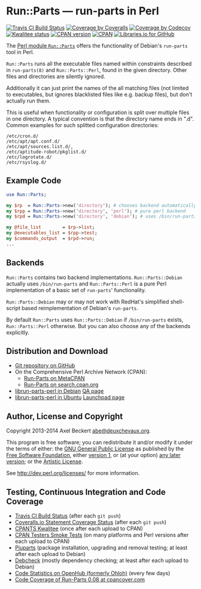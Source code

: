 Run::Parts — run-parts in Perl
==============================

[![Travis CI Build Status](https://travis-ci.org/xtaran/run-parts.svg)](https://travis-ci.org/xtaran/run-parts)
[![Coverage by Coveralls](https://img.shields.io/coveralls/xtaran/run-parts.svg)](https://coveralls.io/r/xtaran/run-parts)
[![Coverage by Codecov](https://codecov.io/gh/xtaran/run-parts/branch/master/graph/badge.svg)](https://codecov.io/gh/xtaran/run-parts)
[![Kwalitee status](http://cpants.cpanauthors.org/dist/Run-Parts.png)](http://cpants.charsbar.org/dist/overview/Run-Parts)
[![CPAN version](https://img.shields.io/cpan/v/Run-Parts.svg)](https://metacpan.org/release/Run-Parts)
[![CPAN](https://img.shields.io/cpan/l/Run-Parts.svg)](https://metacpan.org/release/Run-Parts)
[![Libraries.io for GitHub](https://img.shields.io/librariesio/github/xtaran/run-parts.svg)](https://libraries.io/cpan/Run-Parts)

The [Perl module `Run::Parts`](https://metacpan.org/release/Run-Parts)
offers the functionality of Debian's `run-parts` tool in Perl.

`Run::Parts` runs all the executable files named within constraints
described in `run-parts(8)` and `Run::Parts::Perl`, found in the given
directory.  Other files and directories are silently ignored.

Additionally it can just print the names of the all matching files
(not limited to executables, but ignores blacklisted files like
e.g. backup files), but don't actually run them.

This is useful when functionality or configuration is split over
multiple files in one directory. A typical convention is that
the directory name ends in ".d". Common examples for such
splitted configuration directories:

    /etc/cron.d/
    /etc/apt/apt.conf.d/
    /etc/apt/sources.list.d/,
    /etc/aptitude-robot/pkglist.d/
    /etc/logrotate.d/
    /etc/rsyslog.d/

Example Code
------------

```perl
use Run::Parts;

my $rp  = Run::Parts->new('directory'); # chooses backend automatically
my $rpp = Run::Parts->new('directory', 'perl'); # pure perl backend
my $rpd = Run::Parts->new('directory', 'debian'); # uses /bin/run-parts

my @file_list        = $rp->list;
my @executables_list = $rpp->test;
my $commands_output  = $rpd->run;
...
```

Backends
--------

`Run::Parts` contains two backend implementations.
`Run::Parts::Debian` actually uses `/bin/run-parts` and
`Run::Parts::Perl` is a pure Perl implementation of a basic set of
`run-parts`' functionality.

`Run::Parts::Debian` may or may not work with RedHat's simplified
shell-script based reimplementation of Debian's `run-parts`.

By default `Run::Parts` uses `Run::Parts::Debian` if `/bin/run-parts`
exists, `Run::Parts::Perl` otherwise. But you can also choose any of
the backends explicitly.

Distribution and Download
-------------------------

* [Git repository on GitHub](https://github.com/xtaran/run-parts)
* On the Comprehensive Perl Archive Network (CPAN):
  * [Run-Parts on MetaCPAN](https://metacpan.org/release/Run-Parts)
  * [Run-Parts on search.cpan.org](http://search.cpan.org/dist/Run-Parts/)
* [librun-parts-perl in Debian](https://packages.debian.org/librun-parts-perl)
  [QA page](https://tracker.debian.org/pkg/librun-parts-perl)
* [librun-parts-perl in Ubuntu](http://packages.ubuntu.com/librun-parts-perl)
  [Launchpad page](https://launchpad.net/ubuntu/+source/librun-parts-perl)

Author, License and Copyright
-----------------------------

Copyright 2013-2014 Axel Beckert <abe@deuxchevaux.org>.

This program is free software; you can redistribute it and/or modify
it under the terms of either: the
[GNU General Public License](https://www.gnu.org/licenses/gpl) as
published by the [Free Software Foundation](https://www.fsf.org/),
either [version 1](https://www.gnu.org/licenses/old-licenses/gpl-1.0),
or (at your option)
[any later version](https://www.gnu.org/licenses/#GPL); or the
[Artistic License](http://dev.perl.org/licenses/artistic.html).

See http://dev.perl.org/licenses/ for more information.

Testing, Continuous Integration and Code Coverage
-------------------------------------------------

* [Travis CI Build Status](https://travis-ci.org/xtaran/run-parts)
  (after each `git push`)
* [Coveralls.io Statement Coverage Status](https://coveralls.io/r/xtaran/run-parts)
  (after each `git push`)
* [CPANTS Kwalitee](http://cpants.cpanauthors.org/dist/Run-Parts)
  (once after each upload to CPAN)
* [CPAN Testers Smoke Tests](http://www.cpantesters.org/distro/R/Run-Parts.html)
  (on many platforms and Perl versions after each upload to CPAN)
* [Piuparts](https://piuparts.debian.org/sid/source/libr/librun-parts-perl.html)
  (package installation, upgrading and removal testing; at least after
  each upload to Debian)
* [Debcheck](https://qa.debian.org/debcheck.php?dist=unstable&package=librun-parts-perl)
  (mostly dependency checking; at least after each upload to Debian)
* [Code Statistics on OpenHub (formerly Ohloh)](https://www.openhub.net/p/run-parts)
  (every few days)
* [Code Coverage of Run-Parts 0.08 at cpancover.com](http://cpancover.com/staging/Run-Parts-0.08/index.html)
